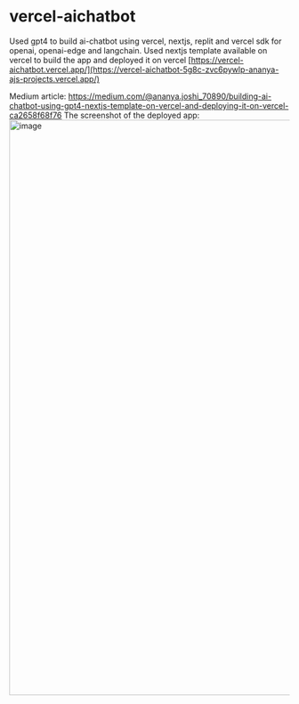 # vercel-aichatbot

Used gpt4 to build ai-chatbot using vercel, nextjs, replit and vercel sdk for openai, openai-edge and langchain.
Used nextjs template available on vercel to build the app and deployed it on vercel
[https://vercel-aichatbot.vercel.app/](https://vercel-aichatbot-5g8c-zvc6pywlp-ananya-ajs-projects.vercel.app/)

Medium article: https://medium.com/@ananya.joshi_70890/building-ai-chatbot-using-gpt4-nextjs-template-on-vercel-and-deploying-it-on-vercel-ca2658f68f76
The screenshot of the deployed app:
<img width="1033" alt="image" src="https://github.com/Ananya-AJ/vercel-aichatbot/assets/111623197/318587b6-1097-4367-bc16-9bedb8b1c37c">


